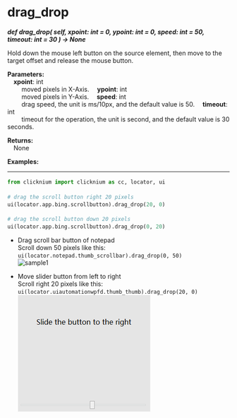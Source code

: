 # drag_drop
***def drag_drop(
        self,
        xpoint: int = 0,
        ypoint: int = 0,
        speed: int = 50,
        timeout: int = 30
    ) -> None***  

Hold down the mouse left button on the source element, then move to the target offset and release the mouse button. 

**Parameters:**  
    &emsp;**xpoint**: int    
        &emsp;&emsp; moved pixels in X-Axis.
    &emsp;**ypoint**: int   
        &emsp;&emsp; moved pixels in Y-Axis.
    &emsp;**speed**: int  
        &emsp;&emsp; drag speed, the unit is ms/10px, and the default value is 50.
    &emsp;**timeout**: int  
        &emsp;&emsp; timeout for the operation, the unit is second, and the default value is 30 seconds.  

**Returns:**  
    &emsp;None

**Examples:**
***
```python
from clicknium import clicknium as cc, locator, ui

# drag the scroll button right 20 pixels
ui(locator.app.bing.scrollbutton).drag_drop(20, 0)
  
# drag the scroll button down 20 pixels
ui(locator.app.bing.scrollbutton).drag_drop(0, 20)
```

- Drag scroll bar button of notepad  
Scroll down 50 pixels like this: `ui(locator.notepad.thumb_scrollbar).drag_drop(0, 50)`  
![sample1](../../../img/drap_drop_sample1_2.png)  

- Move slider button from left to right  
Scroll right 20 pixels like this: `ui(locator.uiautomationwpfd.thumb_thumb).drag_drop(20, 0)`
![sample2](../../../img/drap_drop_sample2_2.png)  